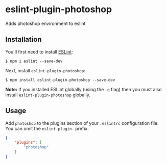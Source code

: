 # eslint-plugin-photoshop

Adds photoshop environment to eslint

## Installation

You'll first need to install [ESLint](http://eslint.org):

```
$ npm i eslint --save-dev
```

Next, install `eslint-plugin-photoshop`:

```
$ npm install eslint-plugin-photoshop --save-dev
```

**Note:** If you installed ESLint globally (using the `-g` flag) then you must also install `eslint-plugin-photoshop` globally.

## Usage

Add `photoshop` to the plugins section of your `.eslintrc` configuration file. You can omit the `eslint-plugin-` prefix:

```json
{
    "plugins": [
        "photoshop"
    ]
}
```






